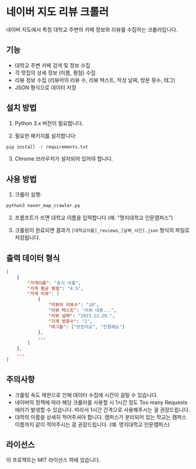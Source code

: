# 네이버 지도 리뷰 크롤러

네이버 지도에서 특정 대학교 주변의 카페 정보와 리뷰를 수집하는 크롤러입니다.

## 기능

- 대학교 주변 카페 검색 및 정보 수집
- 각 맛집의 상세 정보 (이름, 평점) 수집
- 리뷰 정보 수집 (리뷰어의 리뷰 수, 리뷰 텍스트, 작성 날짜, 방문 횟수, 태그)
- JSON 형식으로 데이터 저장

## 설치 방법

1. Python 3.x 버전이 필요합니다.

2. 필요한 패키지를 설치합니다:

```bash
pip install -r requirements.txt
```

3. Chrome 브라우저가 설치되어 있어야 합니다.

## 사용 방법

1. 크롤러 실행:

```bash
python3 naver_map_crawler.py
```

2. 프롬프트가 뜨면 대학교 이름을 입력합니다 (예: "명지대학교 인문캠퍼스")

3. 크롤링이 완료되면 결과가 `[대학교이름]_reviews_[날짜_시간].json` 형식의 파일로 저장됩니다.

## 출력 데이터 형식

```json
[
    {
        "가게이름": "음식 이름",
        "가게 평균 평점": "4.5",
        "가게 리뷰": [
            {
                "리뷰어 리뷰수": "10",
                "리뷰 텍스트": "리뷰 내용...",
                "리뷰 날짜": "2023.12.20.",
                "가게 방문수": "2",
                "태그들": ["맛있어요", "친절해요"]
            },
            ...
        ]
    },
    ...
]
```

## 주의사항

- 크롤링 속도 제한으로 인해 데이터 수집에 시간이 걸릴 수 있습니다.
- 네이버의 정책에 따라 해당 크롤러를 사용할 시 1시간 정도 Too many Requests 에러가 발생할 수 있습니다. 따라서 1시간 간격으로 사용해주시는 걸 권장드립니다.
- 대학의 이름을 상세히 적어주셔야 합니다. 캠퍼스가 분리되어 있는 학교는 캠퍼스 이름까지 같이 적어주시는 걸 권장드립니다. (예: 명지대학교 인문캠퍼스)

## 라이선스

이 프로젝트는 MIT 라이선스 하에 있습니다.
